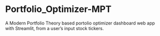 # Portfolio_Optimizer-MPT
A Modern Portfolio Theory based portolio optimizer dashboard web app with Streamlit, from a user’s input stock tickers. 

